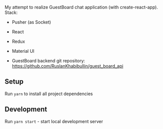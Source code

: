 My attempt to realize GuestBoard chat application (with create-react-app). Stack:
- Pusher (as Socket)
- React
- Redux
- Material UI

- GuestBoard backend git repository: https://github.com/RuslanKhabibullin/guest_board_api

## Setup

Run `yarn` to install all project dependencies

## Development

Run `yarn start` - start local development server 
